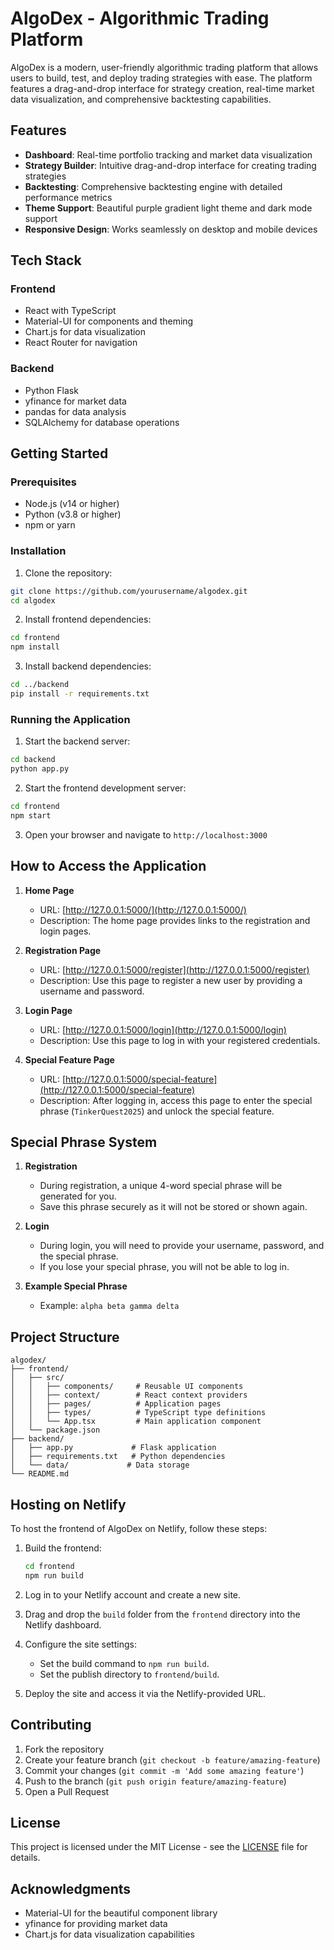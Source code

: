 # AlgoDex - Algorithmic Trading Platform

AlgoDex is a modern, user-friendly algorithmic trading platform that allows users to build, test, and deploy trading strategies with ease. The platform features a drag-and-drop interface for strategy creation, real-time market data visualization, and comprehensive backtesting capabilities.

## Features

- **Dashboard**: Real-time portfolio tracking and market data visualization
- **Strategy Builder**: Intuitive drag-and-drop interface for creating trading strategies
- **Backtesting**: Comprehensive backtesting engine with detailed performance metrics
- **Theme Support**: Beautiful purple gradient light theme and dark mode support
- **Responsive Design**: Works seamlessly on desktop and mobile devices

## Tech Stack

### Frontend
- React with TypeScript
- Material-UI for components and theming
- Chart.js for data visualization
- React Router for navigation

### Backend
- Python Flask
- yfinance for market data
- pandas for data analysis
- SQLAlchemy for database operations

## Getting Started

### Prerequisites
- Node.js (v14 or higher)
- Python (v3.8 or higher)
- npm or yarn

### Installation

1. Clone the repository:
```bash
git clone https://github.com/yourusername/algodex.git
cd algodex
```

2. Install frontend dependencies:
```bash
cd frontend
npm install
```

3. Install backend dependencies:
```bash
cd ../backend
pip install -r requirements.txt
```

### Running the Application

1. Start the backend server:
```bash
cd backend
python app.py
```

2. Start the frontend development server:
```bash
cd frontend
npm start
```

3. Open your browser and navigate to `http://localhost:3000`

## How to Access the Application

1. **Home Page**  
   - URL: [http://127.0.0.1:5000/](http://127.0.0.1:5000/)  
   - Description: The home page provides links to the registration and login pages.

2. **Registration Page**  
   - URL: [http://127.0.0.1:5000/register](http://127.0.0.1:5000/register)  
   - Description: Use this page to register a new user by providing a username and password.

3. **Login Page**  
   - URL: [http://127.0.0.1:5000/login](http://127.0.0.1:5000/login)  
   - Description: Use this page to log in with your registered credentials.

4. **Special Feature Page**  
   - URL: [http://127.0.0.1:5000/special-feature](http://127.0.0.1:5000/special-feature)  
   - Description: After logging in, access this page to enter the special phrase (`TinkerQuest2025`) and unlock the special feature.

## Special Phrase System

1. **Registration**  
   - During registration, a unique 4-word special phrase will be generated for you.
   - Save this phrase securely as it will not be stored or shown again.

2. **Login**  
   - During login, you will need to provide your username, password, and the special phrase.
   - If you lose your special phrase, you will not be able to log in.

3. **Example Special Phrase**  
   - Example: `alpha beta gamma delta`

## Project Structure

```
algodex/
├── frontend/
│   ├── src/
│   │   ├── components/     # Reusable UI components
│   │   ├── context/        # React context providers
│   │   ├── pages/          # Application pages
│   │   ├── types/          # TypeScript type definitions
│   │   └── App.tsx         # Main application component
│   └── package.json
├── backend/
│   ├── app.py             # Flask application
│   ├── requirements.txt   # Python dependencies
│   └── data/             # Data storage
└── README.md
```

## Hosting on Netlify

To host the frontend of AlgoDex on Netlify, follow these steps:

1. Build the frontend:
   ```bash
   cd frontend
   npm run build
   ```

2. Log in to your Netlify account and create a new site.

3. Drag and drop the `build` folder from the `frontend` directory into the Netlify dashboard.

4. Configure the site settings:
   - Set the build command to `npm run build`.
   - Set the publish directory to `frontend/build`.

5. Deploy the site and access it via the Netlify-provided URL.

## Contributing

1. Fork the repository
2. Create your feature branch (`git checkout -b feature/amazing-feature`)
3. Commit your changes (`git commit -m 'Add some amazing feature'`)
4. Push to the branch (`git push origin feature/amazing-feature`)
5. Open a Pull Request

## License

This project is licensed under the MIT License - see the [LICENSE](LICENSE) file for details.

## Acknowledgments

- Material-UI for the beautiful component library
- yfinance for providing market data
- Chart.js for data visualization capabilities
